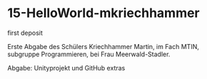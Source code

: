 # 15-HelloWorld-mkriechhammer
first deposit

Erste Abgabe des Schülers Kriechhammer Martin, im Fach MTIN, subgruppe Programmieren, bei Frau Meerwald-Stadler.

Abgabe:
Unityprojekt und GitHub extras

